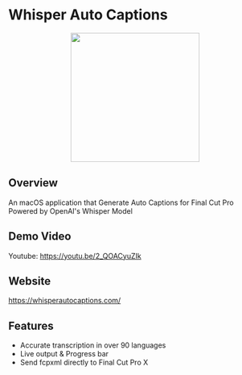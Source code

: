 # Whisper Auto Captions

<p align="center">
<img height="256" src="https://github.com/shaishaicookie/fcpx-auto-captions/blob/main/Whisper%20Auto%20Captions/Assets.xcassets/AppIcon.appiconset/1024.png" />
</p>


## Overview
An macOS application that Generate Auto Captions for Final Cut Pro Powered by OpenAI's Whisper Model


## Demo Video
Youtube: https://youtu.be/2_QOACyuZIk


## Website
https://whisperautocaptions.com/

## Features
* Accurate transcription in over 90 languages
* Live output & Progress bar
* Send fcpxml directly to Final Cut Pro X







